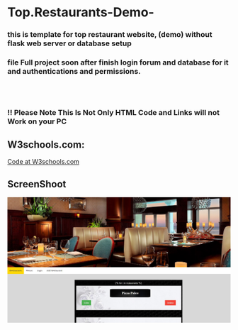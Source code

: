# Top.Restaurants-Demo-
### this is template for top restaurant website, (demo) without flask web server or database setup 
### file Full project soon after finish login forum and database for it and authentications and permissions.  

<br><br>

### !! Please Note This Is Not Only HTML Code and Links will not Work on your PC

## W3schools.com:
<a href='https://www.w3schools.com/code/tryit.asp?filename=G099UDZBDP26'>Code at W3schools.com</a>

## ScreenShoot
<img src='https://github.com/MahmoudHegazi/hello-world/blob/master/top.JPG?raw=true' alt='template screenshoot'>
